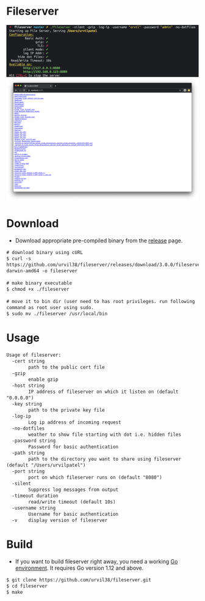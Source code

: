 # Fileserver

![fileserver-0](./docs/img/fileserver-0.png)
![fileserver-1](./docs/img/fileserver-1.png)

# Download

- Download appropriate pre-compiled binary from the [release](https://github.com/urvil38/fileserver/releases) page.

```
# download binary using cURL
$ curl -s https://github.com/urvil38/fileserver/releases/download/3.0.0/fileserver-darwin-amd64 -o fileserver

# make binary executable
$ chmod +x ./fileserver

# move it to bin dir (user need to has root privileges. run following command as root user using sudo.
$ sudo mv ./fileserver /usr/local/bin
```

# Usage

```
Usage of fileserver:
  -cert string
    	path to the public cert file
  -gzip
    	enable gzip
  -host string
    	IP address of fileserver on which it listen on (default "0.0.0.0")
  -key string
    	path to the private key file
  -log-ip
    	Log ip address of incoming request
  -no-dotfiles
    	weather to show file starting with dot i.e. hidden files
  -password string
    	Password for basic authentication
  -path string
    	path to the directory you want to share using fileserver (default "/Users/urvilpatel")
  -port string
    	port on which fileserver runs on (default "8080")
  -silent
    	Suppress log messages from output
  -timeout duration
    	read/write timeout (default 10s)
  -username string
    	Username for basic authentication
  -v	display version of fileserver
```

# Build

- If you want to build fileserver right away, you need a working [Go environment](https://golang.org/doc/install). It requires Go version 1.12 and above.

```
$ git clone https://github.com/urvil38/fileserver.git
$ cd fileserver
$ make
```
